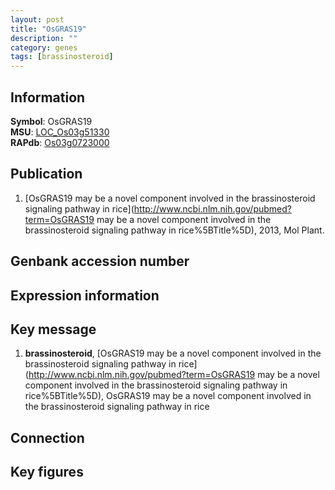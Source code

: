 ```yaml
---
layout: post
title: "OsGRAS19"
description: ""
category: genes
tags: [brassinosteroid]
---
```


## Information
__Symbol__: OsGRAS19  
__MSU__: [LOC_Os03g51330](http://rice.plantbiology.msu.edu/cgi-bin/ORF_infopage.cgi?orf=LOC_Os03g51330)  
__RAPdb__: [Os03g0723000](http://rapdb.dna.affrc.go.jp/viewer/gbrowse_details/irgsp1?name=Os03g0723000)  

## Publication
1. [OsGRAS19 may be a novel component involved in the brassinosteroid signaling pathway in rice](http://www.ncbi.nlm.nih.gov/pubmed?term=OsGRAS19 may be a novel component involved in the brassinosteroid signaling pathway in rice%5BTitle%5D), 2013, Mol Plant.

## Genbank accession number

## Expression information

## Key message
1. __brassinosteroid__, [OsGRAS19 may be a novel component involved in the brassinosteroid signaling pathway in rice](http://www.ncbi.nlm.nih.gov/pubmed?term=OsGRAS19 may be a novel component involved in the brassinosteroid signaling pathway in rice%5BTitle%5D), OsGRAS19 may be a novel component involved in the brassinosteroid signaling pathway in rice

## Connection

## Key figures


